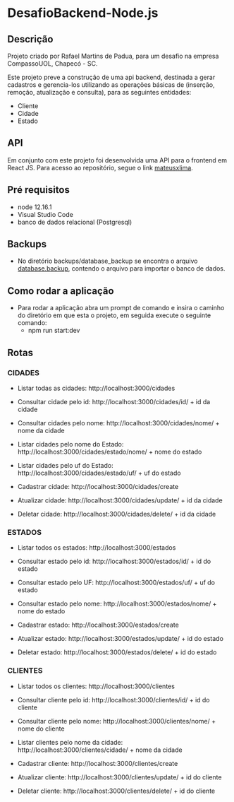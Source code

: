 # DesafioBackend-Node.js

## Descrição

Projeto criado por Rafael Martins de Padua, para um desafio na empresa CompassoUOL, Chapecó - SC.

Este projeto preve a construção de uma api backend, destinada a gerar cadastros e gerencia-los utilizando as operações básicas de (inserção, remoção, atualização e consulta), para as seguintes entidades:

* Cliente
* Cidade
* Estado

## API

Em conjunto com este projeto foi desenvolvida uma API para o frontend em React JS. Para acesso ao repositório, segue o link [mateusxlima](https://github.com/mateusxlima/Compacity).

## Pré requisitos

* node 12.16.1
* Visual Studio Code
* banco de dados relacional (Postgresql)

## Backups

* No diretório backups/database_backup se encontra o arquivo [database.backup](https://github.com/rafamp1991/DesafioBackend-Node.js/tree/master/backups/database_backup), contendo o arquivo para importar o banco de dados.

## Como rodar a aplicação

* Para rodar a aplicação abra um prompt de comando e insira o caminho do diretório em que esta o projeto, em seguida execute o seguinte comando:
	* npm run start:dev

## Rotas

### CIDADES

* Listar todas as cidades: http://localhost:3000/cidades
	
* Consultar cidade pelo id: http://localhost:3000/cidades/id/ + id da cidade

* Consultar cidades pelo nome: http://localhost:3000/cidades/nome/ + nome da cidade

* Listar cidades pelo nome do Estado: http://localhost:3000/cidades/estado/nome/ + nome do estado

* Listar cidades pelo uf do Estado: http://localhost:3000/cidades/estado/uf/ + uf do estado

* Cadastrar cidade: http://localhost:3000/cidades/create
	
* Atualizar cidade: http://localhost:3000/cidades/update/ + id da cidade
	
* Deletar cidade: http://localhost:3000/cidades/delete/ + id da cidade

### ESTADOS

* Listar todos os estados: http://localhost:3000/estados
	
* Consultar estado pelo id: http://localhost:3000/estados/id/ + id do estado

* Consultar estado pelo UF: http://localhost:3000/estados/uf/ + uf do estado
	
* Consultar estado pelo nome: http://localhost:3000/estados/nome/ + nome do estado

* Cadastrar estado: http://localhost:3000/estados/create
	
* Atualizar estado: http://localhost:3000/estados/update/ + id do estado
	
* Deletar estado: http://localhost:3000/estados/delete/ + id do estado

### CLIENTES

* Listar todos os clientes: http://localhost:3000/clientes

* Consultar cliente pelo id: http://localhost:3000/clientes/id/ + id do cliente
	
* Consultar cliente pelo nome: http://localhost:3000/clientes/nome/ + nome do cliente

* Listar clientes pelo nome da cidade: http://localhost:3000/clientes/cidade/ + nome da cidade
	
* Cadastrar cliente: http://localhost:3000/clientes/create
	
* Atualizar cliente: http://localhost:3000/clientes/update/ + id do cliente
	
* Deletar cliente: http://localhost:3000/clientes/delete/ + id do cliente
